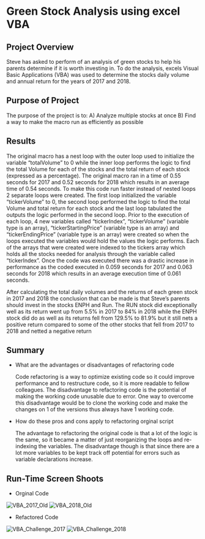 # Green Stock Analysis using excel VBA 

## Project Overview  

Steve has asked to perform of an analysis of green stocks to help his parents determine if it is worth investing in. To do the analysis, excels Visual Basic Applications (VBA) was used to determine the stocks daily volume and annual return for the years of 2017 and 2018.

## Purpose of Project

The purpose of the project is to:
A) Analyze multiple stocks at once 
B) Find a way to make the macro run as efficiently as possible

## Results  

The original macro has a nest loop with the outer loop  used to initialize the variable “totalVolume” to 0 while the inner loop performs the logic to find the total Volume for each of the stocks and the total return of each stock (expressed as a percentage).  The original macro ran in a time of 0.55 seconds for 2017 and 0.52 seconds for 2018 which results in an average time of 0.54 seconds. To make this code run faster instead of nested loops 2 separate loops were created. The first loop initialized the variable “tickerVolume” to 0,  the second loop performed the logic to find the total Volume and total return for each stock and the last loop tabulated the outputs the logic performed in the second loop. Prior to the execution of each loop, 4 new variables called “tickerIndex”, “tickerVolume” (variable type is an array), “tickerStartingPrice” (variable type is an array) and “tickerEndingPrice” (variable type is an array)  were created so when the loops executed the variables would hold the values the logic performs. Each of the arrays that were created were indexed to the tickers array which holds all the stocks needed for analysis through the variable called “tickerIndex”. Once the code was executed there was a drastic increase in performance as the coded executed in 0.059 seconds for 2017 and 0.063 seconds for 2018 which results in an average execution time of 0.061 seconds.

After calculating the total daily volumes and the returns of each green stock in 2017 and 2018 the conclusion that can be made is that Steve’s parents should invest in the stocks ENPH and Run. The RUN stock did exceptionally well as its return went up from 5.5% in 2017 to 84% in 2018 while the ENPH stock did do as well as its returns fell from 129.5% to 81.9% but it still nets a positive return compared to some of the other stocks that fell from 2017 to 2018 and netted a negative return 


## Summary 
- What are the advantages or disadvantages of refactoring code

    Code refactoring is a way to optimize existing code so it could improve performance and to restructure code, so it is more readable to fellow colleagues. The disadvantage to refactoring code is the potential of making the working code unusable due to error. One way to overcome this disadvantage would be to clone the working code and make the changes on 1 of the versions thus always have 1 working code.

  

- How do these pros and cons apply to refactoring orginal script 

    The advantage to refactoring the original code is that a lot of the logic is the same, so it became a matter of just reorganizing the loops and re-indexing the variables. The disadvantage though is that since there are a lot more variables to be kept track off potential for errors such as variable declarations increase.


## Run-Time Screen Shoots
- Orginal Code 

![VBA_2017_Old](https://user-images.githubusercontent.com/57723459/110152596-f1897b80-7daf-11eb-8ebf-c97b16eb4290.png)
![VBA_2018_Old](https://user-images.githubusercontent.com/57723459/110152646-fbab7a00-7daf-11eb-8c51-6cfdeb837177.png)

- Refactored Code 

![VBA_Challenge_2017](https://user-images.githubusercontent.com/57723459/110152666-0534e200-7db0-11eb-9110-51214532df86.png)
![VBA_Challenge_2018](https://user-images.githubusercontent.com/57723459/110152677-082fd280-7db0-11eb-96d0-bf70ae675cbb.png)
